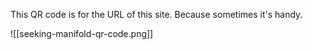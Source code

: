 This QR code is for the URL of this site. Because sometimes it's handy.

![[seeking-manifold-qr-code.png]]
